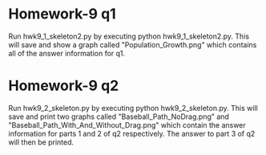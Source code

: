 # Homework-9 q1
Run hwk9_1_skeleton2.py by executing python hwk9_1_skeleton2.py. This will save and show a graph called "Population_Growth.png" 
which contains all of the answer information for q1.

# Homework-9 q2
Run hwk9_2_skeleton.py by executing python hwk9_2_skeleton.py. This will save and print two graphs called "Baseball_Path_NoDrag.png" 
and "Baseball_Path_With_And_Without_Drag.png" which contain the answer information for parts 1 and 2 of q2 respectively. The 
answer to part 3 of q2 will then be printed.
